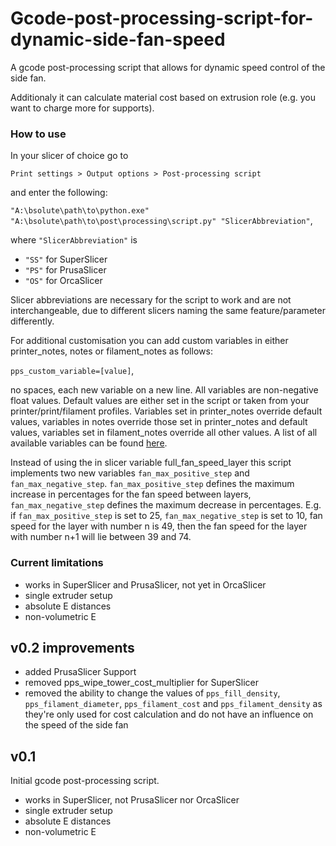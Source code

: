 # Gcode-post-processing-script-for-dynamic-side-fan-speed
A gcode post-processing script that allows for dynamic speed control of the side fan.

Additionaly it can calculate material cost based on extrusion role (e.g. you want to charge more for supports).

### How to use
In your slicer of choice go to

`Print settings > Output options > Post-processing script`

and enter the following:

`"A:\bsolute\path\to\python.exe" "A:\bsolute\path\to\post\processing\script.py" "SlicerAbbreviation"`,

where `"SlicerAbbreviation"` is
- `"SS"` for SuperSlicer
- `"PS"` for PrusaSlicer
- `"OS"` for OrcaSlicer

Slicer abbreviations are necessary for the script to work and are not interchangeable, due to different slicers naming the same feature/parameter differently.

For additional customisation you can add custom variables in either printer_notes, notes or filament_notes as follows:

`pps_custom_variable=[value]`,

no spaces, each new variable on a new line. All variables are non-negative float values. Default values are either set in the script or taken from your printer/print/filament profiles. Variables set in printer_notes override default values, variables in notes override those set in printer_notes and default values, variables set in filament_notes override all other values. A list of all available variables can be found [here](https://github.com/Nbeknel/Slic3r-Post-processing-scripts/wiki).

Instead of using the in slicer variable full_fan_speed_layer this script implements two new variables `fan_max_positive_step` and `fan_max_negative_step`. `fan_max_positive_step` defines the maximum increase in percentages for the fan speed between layers, `fan_max_negative_step` defines the maximum decrease in percentages. E.g. if `fan_max_positive_step` is set to 25, `fan_max_negative_step` is set to 10, fan speed for the layer with number n is 49, then the fan speed for the layer with number n+1 will lie between 39 and 74.

### Current limitations
- works in SuperSlicer and PrusaSlicer, not yet in OrcaSlicer
- single extruder setup
- absolute E distances
- non-volumetric E

## v0.2 improvements
- added PrusaSlicer Support
- removed pps_wipe_tower_cost_multiplier for SuperSlicer
- removed the ability to change the values of `pps_fill_density`, `pps_filament_diameter`, `pps_filament_cost` and `pps_filament_density` as they're only used for cost calculation and do not have an influence on the speed of the side fan

## v0.1
Initial gcode post-processing script.
- works in SuperSlicer, not PrusaSlicer nor OrcaSlicer
- single extruder setup
- absolute E distances
- non-volumetric E
